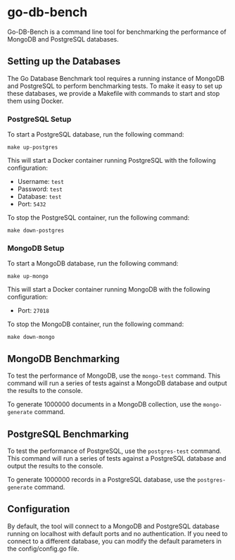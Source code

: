 # go-db-bench
Go-DB-Bench is a command line tool for benchmarking the performance of MongoDB and PostgreSQL databases.

## Setting up the Databases

The Go Database Benchmark tool requires a running instance of MongoDB and PostgreSQL to perform benchmarking tests. To make it easy to set up these databases, we provide a Makefile with commands to start and stop them using Docker.

### PostgreSQL Setup

To start a PostgreSQL database, run the following command:

```
make up-postgres
```

This will start a Docker container running PostgreSQL with the following configuration:

- Username: `test`
- Password: `test`
- Database: `test`
- Port: `5432`

To stop the PostgreSQL container, run the following command:

```
make down-postgres
```

### MongoDB Setup

To start a MongoDB database, run the following command:

```
make up-mongo
```

This will start a Docker container running MongoDB with the following configuration:

- Port: `27018`

To stop the MongoDB container, run the following command:

```
make down-mongo
```
## MongoDB Benchmarking
To test the performance of MongoDB, use the `mongo-test` command. This command will run a series of tests against a MongoDB database and output the results to the console.

To generate 1000000 documents in a MongoDB collection, use the `mongo-generate` command.

## PostgreSQL Benchmarking
To test the performance of PostgreSQL, use the `postgres-test` command. This command will run a series of tests against a PostgreSQL database and output the results to the console.

To generate 1000000 records in a PostgreSQL database, use the `postgres-generate` command.

## Configuration
By default, the tool will connect to a MongoDB and PostgreSQL database running on localhost with default ports and no authentication. If you need to connect to a different database, you can modify the default parameters in the config/config.go file.
